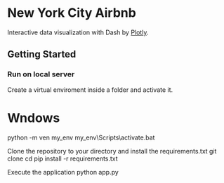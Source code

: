 # New York City Airbnb 
Interactive data visualization with Dash by [Plotly](https://plot.ly/).

## Getting Started 

### Run on local server
Create a virtual enviroment inside a folder and activate it.
  
  # Wndows
   python -m ven my_env
   my_env\Scripts\activate.bat
   
Clone the repository to your directory and install the requirements.txt
  git clone <reprp>
  cd <folder>
  pip install -r requirements.txt
  
Execute the application
  python app.py
  
  
  

